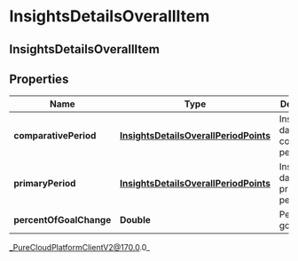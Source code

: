 # InsightsDetailsOverallItem

## InsightsDetailsOverallItem

## Properties

|Name | Type | Description | Notes|
|------------ | ------------- | ------------- | -------------|
| **comparativePeriod** | [**InsightsDetailsOverallPeriodPoints**](InsightsDetailsOverallPeriodPoints) | Insights data in the comparative period | [optional] |
| **primaryPeriod** | [**InsightsDetailsOverallPeriodPoints**](InsightsDetailsOverallPeriodPoints) | Insights data in the primary period | [optional] |
| **percentOfGoalChange** | **Double** | Percent of goal change | [optional] |



_PureCloudPlatformClientV2@170.0.0_
